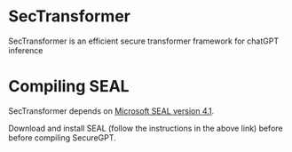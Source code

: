 # SecTransformer
SecTransformer is an efficient secure transformer framework for chatGPT inference


# Compiling SEAL

SecTransformer depends on [Microsoft SEAL version 4.1](https://github.com/microsoft/SEAL/tree/4.1).

Download and install SEAL (follow the instructions in the above link) before before compiling SecureGPT.
